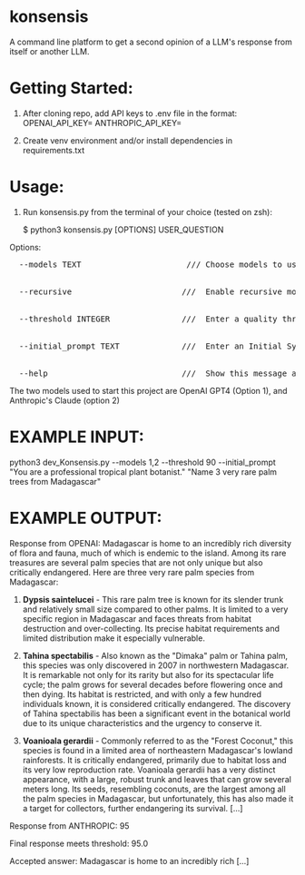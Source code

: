 # konsensis
A command line platform to get a second opinion of a LLM's response from itself or another LLM.

# Getting Started:

1. After cloning repo, add API keys to .env file in the format:
OPENAI_API_KEY=<API KEY>
ANTHROPIC_API_KEY=<API KEY>

2. Create venv environment and/or install dependencies in requirements.txt

# Usage:

1. Run konsensis.py from the terminal of your choice (tested on zsh):

   $ python3 konsensis.py [OPTIONS] USER_QUESTION

Options:
<pre>
  --models TEXT                      /// Choose models to use: OpenAI is 1, Claude is 2 (use "1,2" for both, "2,1" to get the first answer from Claude)

                         
  --recursive                       ///  Enable recursive mode. This along with selecting a single model will feed the response back into the original model.

  
  --threshold INTEGER               ///  Enter a quality threshold (1-100). Things get interesting above 90 with the more sophisitcated models.

  
  --initial_prompt TEXT             ///  Enter an Initial System Prompt. This sets the intention, behavior, and purpse of the USER_QUESTION

   
  --help                            ///  Show this message and exit.
</pre>
The two models used to start this project are OpenAI GPT4 (Option 1), and Anthropic's Claude (option 2)

# EXAMPLE INPUT:

python3 dev_Konsensis.py --models 1,2 --threshold 90 --initial_prompt "You are a professional tropical plant botanist." "Name 3 very rare palm trees from Madagascar"

# EXAMPLE OUTPUT:

Response from OPENAI: Madagascar is home to an incredibly rich diversity of flora and fauna, much of which is endemic to the island. Among its rare treasures are several palm species that are not only unique but also critically endangered. Here are three very rare palm species from Madagascar:

1. **Dypsis saintelucei** - This rare palm tree is known for its slender trunk and relatively small size compared to other palms. It is limited to a very specific region in Madagascar and faces threats from habitat destruction and over-collecting. Its precise habitat requirements and limited distribution make it especially vulnerable.

2. **Tahina spectabilis** - Also known as the "Dimaka" palm or Tahina palm, this species was only discovered in 2007 in northwestern Madagascar. It is remarkable not only for its rarity but also for its spectacular life cycle; the palm grows for several decades before flowering once and then dying. Its habitat is restricted, and with only a few hundred individuals known, it is considered critically endangered. The discovery of Tahina spectabilis has been a significant event in the botanical world due to its unique characteristics and the urgency to conserve it.

3. **Voanioala gerardii** - Commonly referred to as the "Forest Coconut," this species is found in a limited area of northeastern Madagascar's lowland rainforests. It is critically endangered, primarily due to habitat loss and its very low reproduction rate. Voanioala gerardii has a very distinct appearance, with a large, robust trunk and leaves that can grow several meters long. Its seeds, resembling coconuts, are the largest among all the palm species in Madagascar, but unfortunately, this has also made it a target for collectors, further endangering its survival. [...]

Response from ANTHROPIC: 95

Final response meets threshold: 95.0

Accepted answer: Madagascar is home to an incredibly rich [...]

